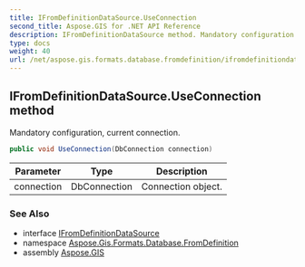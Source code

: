 ```yaml
---
title: IFromDefinitionDataSource.UseConnection
second_title: Aspose.GIS for .NET API Reference
description: IFromDefinitionDataSource method. Mandatory configuration current connection
type: docs
weight: 40
url: /net/aspose.gis.formats.database.fromdefinition/ifromdefinitiondatasource/useconnection/
---
```

## IFromDefinitionDataSource.UseConnection method

Mandatory configuration, current connection.

```csharp
public void UseConnection(DbConnection connection)
```

| Parameter | Type | Description |
| --- | --- | --- |
| connection | DbConnection | Connection object. |

### See Also

* interface [IFromDefinitionDataSource](../)
* namespace [Aspose.Gis.Formats.Database.FromDefinition](../../ifromdefinitiondatasource/)
* assembly [Aspose.GIS](../../../)


